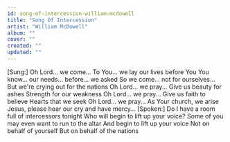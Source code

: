 ```yaml
---
id: song-of-intercession-william-mcdowell
title: "Song Of Intercession"
artist: "William McDowell"
album: ""
cover: ""
created: ""
updated: ""
---
```


[Sung:]
Oh Lord... we come...
To You... we lay our lives before You
You know... our needs... before... we asked
So we come... not for ourselves...
But we're crying out for the nations
Oh Lord... we pray...
Give us beauty for ashes
Strength for our weakness
Oh Lord... we pray...
Give us faith to believe
Hearts that we seek
Oh Lord... we pray...
As Your church, we arise
Jesus, please hear our cry and have mercy...
[Spoken:]
Do I have a room full of intercessors tonight
Who will begin to lift up your voice?
Some of you may even want to run to the altar
And begin to lift up your voice
Not on behalf of yourself
But on behalf of the nations